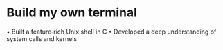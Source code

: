 # Build my own terminal

• Built a feature‑rich Unix shell in C
• Developed a deep understanding of system calls and kernels
